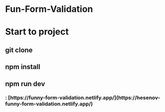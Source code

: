 # Fun-Form-Validation
<h1>Start to project </h1>
  <h2>git clone </h2>
  <h2>npm install</h2>
  <h2>npm run dev</h2>
<h3> : [https://funny-form-validation.netlify.app/](https://hesenov-funny-form-validation.netlify.app/) <h3/>
